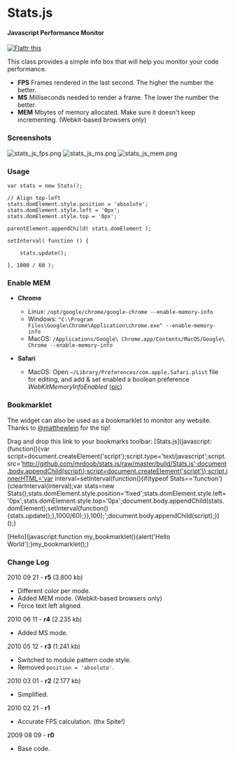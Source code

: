 Stats.js
========

#### Javascript Performance Monitor ####

[![Flattr this](http://api.flattr.com/button/button-compact-static-100x17.png)](http://flattr.com/thing/1993/stats-js)

This class provides a simple info box that will help you monitor your code performance.

* **FPS** Frames rendered in the last second. The higher the number the better.
* **MS** Milliseconds needed to render a frame. The lower the number the better.
* **MEM** Mbytes of memory allocated. Make sure it doesn't keep incrementing. (Webkit-based browsers only)

### Screenshots ###

![stats_js_fps.png](http://mrdoob.github.com/stats.js/assets/stats_js_fps.png) ![stats_js_ms.png](http://mrdoob.github.com/stats.js/assets/stats_js_ms.png)  ![stats_js_mem.png](http://mrdoob.github.com/stats.js/assets/stats_js_mem.png)

### Usage ###

	var stats = new Stats();

	// Align top-left
	stats.domElement.style.position = 'absolute';
	stats.domElement.style.left = '0px';
	stats.domElement.style.top = '0px';

	parentElement.appendChild( stats.domElement );

	setInterval( function () {

		stats.update();

	}, 1000 / 60 );

### Enable MEM ###

* **Chrome**
  * Linux: `/opt/google/chrome/google-chrome --enable-memory-info`
  * Windows: `"C:\Program Files\Google\Chrome\Application\chrome.exe" --enable-memory-info`
  * MacOS: `/Applications/Google\ Chrome.app/Contents/MacOS/Google\ Chrome --enable-memory-info`

* **Safari** 
  * MacOS: Open `~/Library/Preferences/com.apple.Safari.plist` file for editing, and add & set enabled a boolean preference *WebKitMemoryInfoEnabled* ([pic](http://mrdoob.github.com/stats.js/assets/safari_enablemem.png))

### Bookmarklet ###

The widget can also be used as a bookmarklet to monitor any website. Thanks to [@matthewlein](http://twitter.com/matthewlein) for the tip!

Drag and drop this link to your bookmarks toolbar: [Stats.js](javascript:(function(\){var script=document.createElement('script'\);script.type='text/javascript';script.src='http://github.com/mrdoob/stats.js/raw/master/build/Stats.js';document.body.appendChild(script\);script=document.createElement('script'\);script.innerHTML='var interval=setInterval(function(\){if(typeof Stats==\'function\'\){clearInterval(interval\);var stats=new Stats(\);stats.domElement.style.position=\'fixed\';stats.domElement.style.left=\'0px\';stats.domElement.style.top=\'0px\';document.body.appendChild(stats.domElement\);setInterval(function(\){stats.update(\);},1000/60\);}},100\);';document.body.appendChild(script\);}\)(\);)

[Hello](javascript:function my_bookmarklet(\){alert('Hello World'\);}my_bookmarklet(\);)

### Change Log ###

2010 09 21 - **r5** (3.800 kb)

* Different color per mode.
* Added MEM mode. (Webkit-based browsers only)
* Force text left aligned.


2010 06 11 - **r4** (2.235 kb)

* Added MS mode.


2010 05 12 - **r3** (1.241 kb)

* Switched to module pattern code style.
* Removed `position = 'absolute'`.


2010 03 01 - **r2** (2.177 kb)

* Simplified.


2010 02 21 - **r1**

* Accurate FPS calculation. (thx Spite!)

 
2009 08 09 - **r0**

* Base code.
